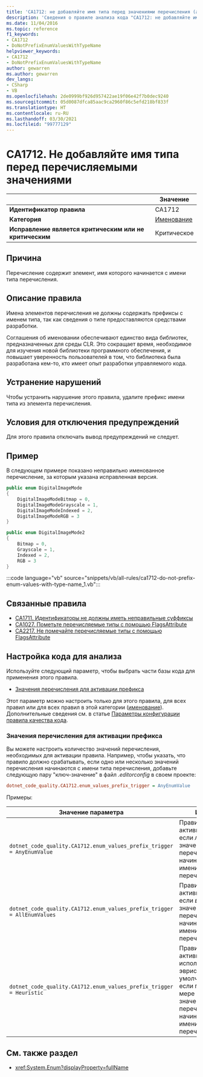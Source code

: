 ```yaml
---
title: 'CA1712: не добавляйте имя типа перед значениями перечисления (анализ кода)'
description: 'Сведения о правиле анализа кода "CA1712: не добавляйте имя типа перед значениями перечисления"'
ms.date: 11/04/2016
ms.topic: reference
f1_keywords:
- CA1712
- DoNotPrefixEnumValuesWithTypeName
helpviewer_keywords:
- CA1712
- DoNotPrefixEnumValuesWithTypeName
author: gewarren
ms.author: gewarren
dev_langs:
- CSharp
- VB
ms.openlocfilehash: 2de0999bf926d957422ae19f06e42f7b0dec9240
ms.sourcegitcommit: 05d0087dfca85aac9ca2960f86c5efd218bf833f
ms.translationtype: HT
ms.contentlocale: ru-RU
ms.lasthandoff: 03/30/2021
ms.locfileid: "99777129"
---
```

# <a name="ca1712-do-not-prefix-enum-values-with-type-name"></a>CA1712. Не добавляйте имя типа перед перечисляемыми значениями

| | Значение |
|-|-|
| **Идентификатор правила** |CA1712|
| **Категория** |[Именование](naming-warnings.md)|
| **Исправление является критическим или не критическим** |Критическое|

## <a name="cause"></a>Причина

Перечисление содержит элемент, имя которого начинается с имени типа перечисления.

## <a name="rule-description"></a>Описание правила

Имена элементов перечисления не должны содержать префиксы с именем типа, так как сведения о типе предоставляются средствами разработки.

Соглашения об именовании обеспечивают единство вида библиотек, предназначенных для среды CLR. Это сокращает время, необходимое для изучения новой библиотеки программного обеспечения, и повышает уверенность пользователей в том, что библиотека была разработана кем-то, кто имеет опыт разработки управляемого кода.

## <a name="how-to-fix-violations"></a>Устранение нарушений

Чтобы устранить нарушение этого правила, удалите префикс имени типа из элемента перечисления.

## <a name="when-to-suppress-warnings"></a>Условия для отключения предупреждений

Для этого правила отключать вывод предупреждений не следует.

## <a name="example"></a>Пример

В следующем примере показано неправильно именованное перечисление, за которым указана исправленная версия.

```csharp
public enum DigitalImageMode
{
    DigitalImageModeBitmap = 0,
    DigitalImageModeGrayscale = 1,
    DigitalImageModeIndexed = 2,
    DigitalImageModeRGB = 3
}

public enum DigitalImageMode2
{
    Bitmap = 0,
    Grayscale = 1,
    Indexed = 2,
    RGB = 3
}
```

:::code language="vb" source="snippets/vb/all-rules/ca1712-do-not-prefix-enum-values-with-type-name_1.vb":::

## <a name="related-rules"></a>Связанные правила

- [CA1711. Идентификаторы не должны иметь неправильные суффиксы](ca1711.md)
- [CA1027. Пометьте перечисляемые типы с помощью FlagsAttribute](ca1027.md)
- [CA2217. Не помечайте перечисляемые типы с помощью FlagsAttribute](ca2217.md)

## <a name="configure-code-to-analyze"></a>Настройка кода для анализа

Используйте следующий параметр, чтобы выбрать части базы кода для применения этого правила.

- [Значения перечисления для активации префикса](#enum-values-prefix-trigger)

Этот параметр можно настроить только для этого правила, для всех правил или для всех правил в этой категории ([именование](naming-warnings.md)). Дополнительные сведения см. в статье [Параметры конфигурации правила качества кода](../code-quality-rule-options.md).

### <a name="enum-values-prefix-trigger"></a>Значения перечисления для активации префикса

Вы можете настроить количество значений перечисления, необходимых для активации правила. Например, чтобы указать, что правило должно срабатывать, если одно или несколько значений перечисления начинаются с имени типа перечисления, добавьте следующую пару "ключ-значение" в файл *.editorconfig* в своем проекте:

```ini
dotnet_code_quality.CA1712.enum_values_prefix_trigger = AnyEnumValue
```

Примеры:

| Значение параметра | Итоги |
| --- | --- |
|`dotnet_code_quality.CA1712.enum_values_prefix_trigger = AnyEnumValue` | Правило активируется, если *любое* из значений перечисления начинается с имени типа перечисления.
|`dotnet_code_quality.CA1712.enum_values_prefix_trigger = AllEnumValues` | Правило активируется, если *все* значения перечисления начинаются с имени типа перечисления.
|`dotnet_code_quality.CA1712.enum_values_prefix_trigger = Heuristic` | Правило активируется с использованием эвристики по умолчанию, т. е. если по крайней мере 75 % значений перечисления начинается с имени типа перечисления.

## <a name="see-also"></a>См. также раздел

- <xref:System.Enum?displayProperty=fullName>
